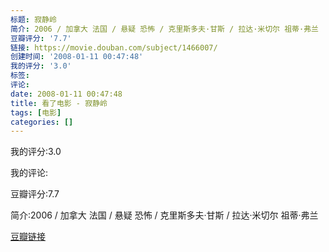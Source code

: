 ```yaml
---
标题: 寂静岭
简介: 2006 / 加拿大 法国 / 悬疑 恐怖 / 克里斯多夫·甘斯 / 拉达·米切尔 祖蒂·弗兰
豆瓣评分: '7.7'
链接: https://movie.douban.com/subject/1466007/
创建时间: '2008-01-11 00:47:48'
我的评分: '3.0'
标签:
评论:
date: 2008-01-11 00:47:48
title: 看了电影 - 寂静岭
tags: [电影]
categories: []
---
```


我的评分:3.0

我的评论:

豆瓣评分:7.7

简介:2006 / 加拿大 法国 / 悬疑 恐怖 / 克里斯多夫·甘斯 / 拉达·米切尔 祖蒂·弗兰

[豆瓣链接](https://movie.douban.com/subject/1466007/)

